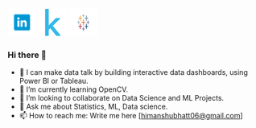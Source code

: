 [![LinkedIN](https://github.com/desininja/logos/blob/master/Popular_Social_Media-22-512.png)](https://www.linkedin.com/in/himanshu-bhatt-60513856/) [![Kaggle](https://github.com/desininja/logos/blob/master/kaggle%201.png)](https://www.kaggle.com/junglisher) [![Tableau](https://github.com/desininja/logos/blob/master/tableau%20icon.png)](https://public.tableau.com/profile/himanshu.bhatt)


### Hi there 👋

- 🔭 I can make data talk by building interactive data dashboards, using Power BI or Tableau.
- 🌱 I’m currently learning OpenCV.
- 👯 I’m looking to collaborate on Data Science and ML Projects.
- 💬 Ask me about Statistics, ML, Data science.
- 📫 How to reach me: Write me here [himanshubhatt06@gmail.com]

